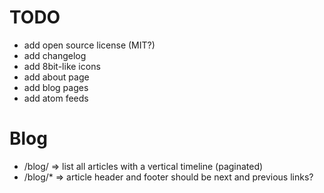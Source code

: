 # TODO
  * add open source license (MIT?)
  * add changelog
  * add 8bit-like icons
  * add about page
  * add blog pages
  * add atom feeds


# Blog
  * /blog/ => list all articles with a vertical timeline (paginated)
  * /blog/* => article header and footer should be next and previous links?

